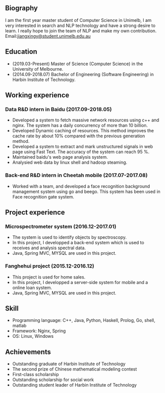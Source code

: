 
## Biography

I am the first year master student of Computer Science in Unimelb, I am very interested in search and NLP technology and have a strong desire to learn. I really hope to join the team of NLP and make my own contribution.
<br>
Email:jiangxingy@student.unimelb.edu.au<br>


## Education
* (2019.03-Present) Master of Science (Computer Science) in the University of Melbourne.<br>
* (2014.09-2018.07) Bachelor of Engineering (Software Engineering) in Harbin Institute of Technology.<br>


## Working experience

### Data R&D intern in Baidu (2017.09-2018.05)

* Developed a system to fetch massive network resources using c++ and nginx. The system has a daily concurrency of more than 10 billion. 
* Developed Dynamic caching of resources. This method improves the cache rate by about 10% compared with the previous generation method.
* Developed a system to extract and mark unstructured signals in web page using Fast Text. The accuracy of the system can reach 95 %.
* Maintained baidu's web page analysis system.
* Analysied web data by linux shell and hadoop steaming.

### Back-end R&D intern in Cheetah mobile (2017.07-2017.08)

* Worked with a team, and developed a face recognition background management system using go and beego. This system has been used in Face recognition gate system.

## Project experience

### Microspectrometer system (2016.12-2017.01)

* The system is used to identify objects by spectroscopy.<br>
* In this project, I developped a back-end system which is used to receives and analysis spectral data.<br>
* Java, Spring MVC, MYSQL are used in this project.

### Fanghehui project (2015.12-2016.12)

* This project is used for home sales.<br> 
* In this project, I developped a server-side system for mobile and a online loan system. <br>
* Java, Spring MVC, MYSQL are used in this project.

## Skill

* Programming language: C++, Java, Python, Haskell, Prolog, Go, shell, matlab
* Framework: Nginx, Spring
* OS: Linux, Windows

## Achievements

* Outstanding graduate of Harbin Institute of Technology
* The second prize of Chinese mathematical modeling contest
* First-class scholarship
* Outstanding scholarship for social work
* Outstanding student leader of Harbin Institute of Technology
